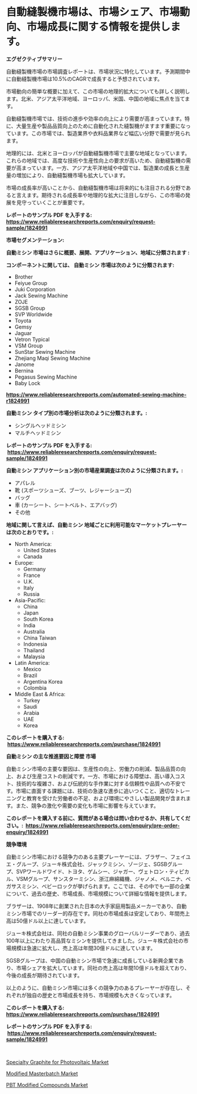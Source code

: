 <p><h1>自動縫製機市場は、市場シェア、市場動向、市場成長に関する情報を提供します。</h1></p><p><strong>エグゼクティブサマリー</strong></p>
<p><p>自動縫製機市場の市場調査レポートは、市場状況に特化しています。予測期間中に自動縫製機市場は10.5%のCAGRで成長すると予想されています。</p><p>市場動向の簡単な概要に加えて、この市場の地理的拡大についても詳しく説明します。北米、アジア太平洋地域、ヨーロッパ、米国、中国の地域に焦点を当てます。</p><p>自動縫製機市場では、技術の進歩や効率の向上により需要が高まっています。特に、大量生産や製品品質向上のために自動化された縫製機がますます重要になっています。この市場では、製造業界や衣料品業界など幅広い分野で需要が見られます。</p><p>地理的には、北米とヨーロッパが自動縫製機市場で主要な地域となっています。これらの地域では、高度な技術や生産性向上の要求が高いため、自動縫製機の需要が高まっています。一方、アジア太平洋地域や中国では、製造業の成長と生産量の増加により、自動縫製機市場も拡大しています。</p><p>市場の成長率が高いことから、自動縫製機市場は将来的にも注目される分野であると言えます。期待される成長率や地理的な拡大に注目しながら、この市場の発展を見守っていくことが重要です。</p></p>
<p><strong>レポートのサンプル PDF を入手する: <a href="https://www.reliableresearchreports.com/enquiry/request-sample/1824991">https://www.reliableresearchreports.com/enquiry/request-sample/1824991</a></strong></p>
<p><strong>市場セグメンテーション:</strong></p>
<p><strong> 自動ミシン 市場はさらに概要、展開、アプリケーション、地域に分類されます :</strong></p>
<p><strong>コンポーネントに関しては、 自動ミシン 市場は次のように分類されます: &nbsp;</strong></p>
<p><ul><li>Brother</li><li>Feiyue Group</li><li>Juki Corporation</li><li>Jack Sewing Machine</li><li>ZOJE</li><li>SGSB Group</li><li>SVP Worldwide</li><li>Toyota</li><li>Gemsy</li><li>Jaguar</li><li>Vetron Typical</li><li>VSM Group</li><li>SunStar Sewing Machine</li><li>Zhejiang Maqi Sewing Machine</li><li>Janome</li><li>Bernina</li><li>Pegasus Sewing Machine</li><li>Baby Lock</li></ul></p>
<p><strong><a href="https://www.reliableresearchreports.com/automated-sewing-machine-r1824991">https://www.reliableresearchreports.com/automated-sewing-machine-r1824991</a></strong></p>
<p><strong> 自動ミシン タイプ別の市場分析は次のように分類されます。:</strong></p>
<p><ul><li>シングルヘッドミシン</li><li>マルチヘッドミシン</li></ul></p>
<p><strong>レポートのサンプル PDF を入手する: &nbsp;<a href="https://www.reliableresearchreports.com/enquiry/request-sample/1824991">https://www.reliableresearchreports.com/enquiry/request-sample/1824991</a></strong></p>
<p><strong> 自動ミシン アプリケーション別の市場産業調査は次のように分類されます。:</strong></p>
<p><ul><li>アパレル</li><li>靴 (スポーツシューズ、ブーツ、レジャーシューズ)</li><li>バッグ</li><li>車 (カーシート、シートベルト、エアバッグ)</li><li>その他</li></ul></p>
<p><strong>地域に関して言えば、自動ミシン 地域ごとに利用可能なマーケットプレーヤーは次のとおりです。:</strong></p>
<p><ul>
    <li>
        North America:
        <ul>
            <li>United States</li>
            <li>Canada</li>
        </ul>
    </li>
    <li>
        Europe:
        <ul>
            <li>Germany</li>
            <li>France</li>
            <li>U.K.</li>
            <li>Italy</li>
            <li>Russia</li>
        </ul>
    </li>
    <li>
        Asia-Pacific:
        <ul>
            <li>China</li>
            <li>Japan</li>
            <li>South Korea</li>
            <li>India</li>
            <li>Australia</li>
            <li>China Taiwan</li>
            <li>Indonesia</li>
            <li>Thailand</li>
            <li>Malaysia</li>
        </ul>
    </li>
    <li>
        Latin America:
        <ul>
            <li>Mexico</li>
            <li>Brazil</li>
            <li>Argentina Korea</li>
            <li>Colombia</li>
        </ul>
    </li>
    <li>
        Middle East & Africa:
        <ul>
            <li>Turkey</li>
            <li>Saudi</li>
            <li>Arabia</li>
            <li>UAE</li>
            <li>Korea</li>
        </ul>
    </li>
    </ul></p>
<p><strong>このレポートを購入する: &nbsp;<a href="https://www.reliableresearchreports.com/purchase/1824991">https://www.reliableresearchreports.com/purchase/1824991</a></strong></p>
<p><strong>自動ミシン の主な推進要因と障壁 市場</strong></p>
<p><p>自動ミシン市場の主要な要因は、生産性の向上、労働力の削減、製品品質の向上、および生産コストの削減です。一方、市場における障壁は、高い導入コスト、技術的な複雑さ、および伝統的な手作業に対する信頼性や品質への不安です。市場に直面する課題には、技術の急速な進歩に追いつくこと、適切なトレーニングと教育を受けた労働者の不足、および環境にやさしい製品開発が含まれます。また、競争の激化や需要の変化も市場に影響を与えています。</p></p>
<p><strong>このレポートを購入する前に、質問がある場合は問い合わせるか、共有してください。:&nbsp; <a href="https://www.reliableresearchreports.com/enquiry/pre-order-enquiry/1824991">https://www.reliableresearchreports.com/enquiry/pre-order-enquiry/1824991</a></strong></p>
<p><strong>競争環境</strong></p>
<p><p>自動ミシン市場における競争力のある主要プレーヤーには、ブラザー、フェイユエ・グループ、ジューキ株式会社、ジャックミシン、ゾージェ、SGSBグループ、SVPワールドワイド、トヨタ、ゲムシー、ジャガー、ヴェトロン・ティピカル、VSMグループ、サンスターミシン、浙江麻綿織機、ジャノメ、ベルニナ、ペガサスミシン、ベビーロックが挙げられます。ここでは、その中でも一部の企業について、過去の歴史、市場成長、市場規模について詳細な情報を提供します。</p><p>ブラザーは、1908年に創業された日本の大手家庭用製品メーカーであり、自動ミシン市場でのリーダー的存在です。同社の市場成長は安定しており、年間売上高は50億ドル以上に達しています。</p><p>ジューキ株式会社は、同社の自動ミシン事業のグローバルリーダーであり、過去100年以上にわたり高品質なミシンを提供してきました。ジューキ株式会社の市場規模は急速に拡大し、売上高は年間30億ドルに達しています。</p><p>SGSBグループは、中国の自動ミシン市場で急速に成長している新興企業であり、市場シェアを拡大しています。同社の売上高は年間10億ドルを超えており、今後の成長が期待されています。</p><p>以上のように、自動ミシン市場には多くの競争力のあるプレーヤーが存在し、それぞれが独自の歴史と市場成長を持ち、市場規模も大きくなっています。</p></p>
<p><strong>このレポートを購入する: &nbsp; <a href="https://www.reliableresearchreports.com/purchase/1824991">https://www.reliableresearchreports.com/purchase/1824991</a></strong></p>
<p><strong>レポートのサンプル PDF を入手する: &nbsp;<a href="https://www.reliableresearchreports.com/enquiry/request-sample/1824991">https://www.reliableresearchreports.com/enquiry/request-sample/1824991</a></strong><strong></strong></p>
<p>&nbsp;</p>
<p><p><a href="https://www.linkedin.com/pulse/specialty-graphite-photovoltaic-market-research-report-forecasted-9qy7c?trackingId=XqaUQaHLT6helBGwbwUbVw%3D%3D">Specialty Graphite for Photovoltaic Market</a></p><p><a href="https://www.linkedin.com/pulse/global-modified-masterbatch-market-types-applications-major-navfc?trackingId=51G2ZmGpPSe0laYlSzrYJg%3D%3D">Modified Masterbatch Market</a></p><p><a href="https://www.linkedin.com/pulse/pbt-modified-compounds-market-research-report-provides-thorough-8fbsc?trackingId=DT%2BEfZqYroDu6%2FKcx6lN%2Fw%3D%3D">PBT Modified Compounds Market</a></p></p>